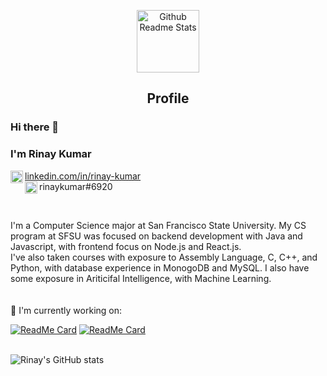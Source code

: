 <p align="center">
 <img width="100px" src="https://res.cloudinary.com/anuraghazra/image/upload/v1594908242/logo_ccswme.svg" align="center" alt="Github Readme Stats" />
 <h2 align="center">Profile</h2>
</p>

### Hi there 👋 
### I'm Rinay Kumar

<img align="left" alt="Rinay's LinkdeIn" width="20px" src="https://cdn.jsdelivr.net/npm/simple-icons@v3/icons/linkedin.svg" /> <a href="https://www.linkedin.com/in/rinay-kumar/">
  linkedin.com/in/rinay-kumar
</a>
<br/>
<img align="left" alt="" width="20px" src="https://cdn.jsdelivr.net/npm/simple-icons@v3/icons/discord.svg" /> rinaykumar#6920
 
<br/>

I'm a Computer Science major at San Francisco State University. My CS program at SFSU was focused on backend development with Java and Javascript, with frontend focus on Node.js and React.js. 
<br/>
I've also taken courses with exposure to Assembly Language, C, C++, and Python, with database experience in MonogoDB and MySQL. I also have some exposure in Ariticifal Intelligence, with Machine Learning.
<br/>
<br/>
<br/>
🔭 I'm currently working on:

[![ReadMe Card](https://github-readme-stats.vercel.app/api/pin/?username=rinaykumar&repo=2chainz-or-bot)](https://github.com/rinaykumar/2chainz-or-bot)
[![ReadMe Card](https://github-readme-stats.vercel.app/api/pin/?username=rinaykumar&repo=sodaChat)](https://github.com/rinaykumar/sodaChat)
<br/>
<br/>

![Rinay's GitHub stats](https://github-readme-stats.vercel.app/api?username=rinaykumar&hide=contribs,prs)
